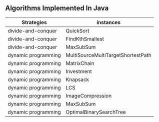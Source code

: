 Algorithms Implemented In Java
---

| Strategies          | instances                          |
|---------------------|------------------------------------|
| divide-and-conquer  | QuickSort                          |
| divide-and-conquer  | FindKthSmallest                    |
| divide-and-conquer  | MaxSubSum                          |
| dynamic programming | MultiSourceMultiTargetShortestPath |
| dynamic programming | MatrixChain                        |
| dynamic programming | Investment                         |
| dynamic programming | Knapsack                           |
| dynamic programming | LCS                                |
| dynamic programming | ImageCompression                   |
| dynamic programming | MaxSubSum                          |
| dynamic programming | OptimalBinarySearchTree            |



